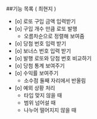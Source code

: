 ##기능 목록 ( 최현지 )
* [o] 로또 구입 금액 입력받기 
* [o] 구입 개수 만큼 로또 발행 
    * 오름차순으로 정렬해 보여줌
* [o] 당첨 번호 입력 받기 
* [o] 보너스 번호 입력 받기 
* [o] 발행 로또와 당첨 번호 비교하기
* [o] 당첨 통계 보여주기 
* [o] 수익률 보여주기 
  * 소수점 둘째 자리에서 반올림
* [o] 예외 상황 처리 
  * 타입 맞지 않을 때
  * 범위 넘어설 때
  * 나누어 떨어지지 않을 때

